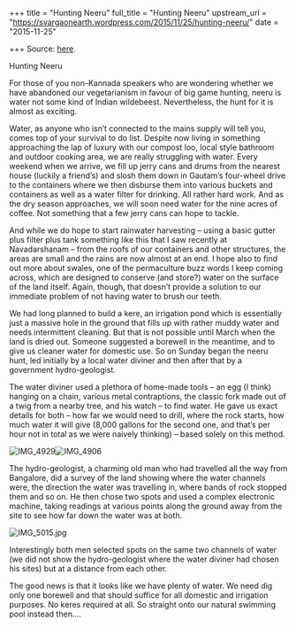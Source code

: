 +++
title = "Hunting Neeru"
full_title = "Hunting Neeru"
upstream_url = "https://svargaonearth.wordpress.com/2015/11/25/hunting-neeru/"
date = "2015-11-25"

+++
Source: [here](https://svargaonearth.wordpress.com/2015/11/25/hunting-neeru/).

Hunting Neeru

For those of you non-Kannada speakers who are wondering whether we have abandoned our vegetarianism in favour of big game hunting, neeru is water not some kind of Indian wildebeest. Nevertheless, the hunt for it is almost as exciting.

Water, as anyone who isn’t connected to the mains supply will tell you, comes top of your survival to do list. Despite now living in something approaching the lap of luxury with our compost loo, local style bathroom and outdoor cooking area, we are really struggling with water. Every weekend when we arrive, we fill up jerry cans and drums from the nearest house (luckily a friend’s) and slosh them down in Gautam’s four-wheel drive to the containers where we then disburse them into various buckets and containers as well as a water filter for drinking. All rather hard work. And as the dry season approaches, we will soon need water for the nine acres of coffee. Not something that a few jerry cans can hope to tackle.

And while we do hope to start rainwater harvesting – using a basic gutter plus filter plus tank something like this that I saw recently at Navadarshanam – from the roofs of our containers and other structures, the areas are small and the rains are now almost at an end. I hope also to find out more about swales, one of the permaculture buzz words I keep coming across, which are designed to conserve (and store?) water on the surface of the land itself. Again, though, that doesn’t provide a solution to our immediate problem of not having water to brush our teeth.

We had long planned to build a kere, an irrigation pond which is essentially just a massive hole in the ground that fills up with rather muddy water and needs intermittent cleaning. But that is not possible until March when the land is dried out. Someone suggested a borewell in the meantime, and to give us cleaner water for domestic use. So on Sunday began the neeru hunt, led initially by a local water diviner and then after that by a government hydro-geologist.

The water diviner used a plethora of home-made tools – an egg (I think) hanging on a chain, various metal contraptions, the classic fork made out of a twig from a nearby tree, and his watch – to find water. He gave us exact details for both – how far we would need to drill, where the rock starts, how much water it will give (8,000 gallons for the second one, and that’s per hour not in total as we were naively thinking) – based solely on this method.

![IMG_4929](https://svargaonearth.files.wordpress.com/2015/11/img_4929.jpg?w=656)![IMG_4906](https://svargaonearth.files.wordpress.com/2015/11/img_4906.jpg?w=656)

The hydro-geologist, a charming old man who had travelled all the way from Bangalore, did a survey of the land showing where the water channels were, the direction the water was travelling in, where bands of rock stopped them and so on. He then chose two spots and used a complex electronic machine, taking readings at various points along the ground away from the site to see how far down the water was at both.

![IMG_5015.jpg](https://svargaonearth.files.wordpress.com/2015/11/img_5015.jpg?w=656)

Interestingly both men selected spots on the same two channels of water (we did not show the hydro-geologist where the water diviner had chosen his sites) but at a distance from each other.

The good news is that it looks like we have plenty of water. We need dig only one borewell and that should suffice for all domestic and irrigation purposes. No keres required at all. So straight onto our natural swimming pool instead then….
